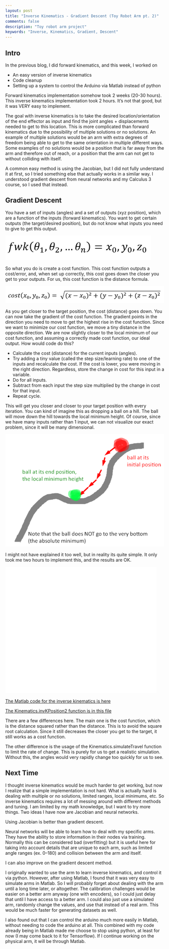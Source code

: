 ```yaml
---
layout: post
title: "Inverse Kinematics - Gradient Descent (Toy Robot Arm pt. 2)"
comments: false
description: "Toy robot arm project"
keywords: "Inverse, Kinematics, Gradient, Descent"
---
```


## Intro 

In the previous blog, I did forward kinematics, and this week, I worked on

* An easy version of inverse kinematics
* Code cleanup
* Setting up a system to control the Arduino via Matlab instead of python

Forward kinematics implementation somehow took 2 weeks (20-30 hours). This inverse kinematics implementation took 2 hours. It’s not that good, but it was VERY easy to implement.

The goal with inverse kinematics is to take the desired location/orientation of the end effector as input and find the joint angles + displacements needed to get to this location. This is more complicated than forward kinematics due to the possibility of multiple solutions or no solutions. An example of multiple solutions would be an arm with extra degrees of freedom being able to get to the same orientation in multiple different ways. Some examples of no solutions would be a position that is far away from the arm and therefore out of reach, or a position that the arm can not get to without colliding with itself.

A common easy method is using the Jacobian, but I did not fully understand it at first, so I tried something else that actually works in a similar way. I understood gradient descent from neural networks and my Calculus 3 course, so I used that instead.

## Gradient Descent

You have a set of inputs (angles) and a set of outputs (xyz position), which are a function of the inputs (forward kinematics). You want to get certain outputs (the target/desired position), but do not know what inputs you need to give to get this output.

![Figure](/assets/images/InverseKinematicsGradientDescent/FwkFormula.png)

So what you do is create a cost function. This cost function outputs a cost/error, and, when set up correctly, this cost goes down the closer you get to your outputs. For us, this cost function is the distance formula.

![Figure](/assets/images/InverseKinematicsGradientDescent/CostFunctionFormula.png)

As you get closer to the target position, the cost (distance) goes down. You can now take the gradient of the cost function. The gradient points in the direction you need to move to get the highest rise in the cost function. Since we want to minimize our cost function, we move a tiny distance in the opposite direction. We are now slightly closer to the local minimum of our cost function, and assuming a correctly made cost function, our ideal output. How would code do this?

* Calculate the cost (distance) for the current inputs (angles).
* Try adding a tiny value (called the step size/learning rate) to one of the inputs and recalculate the cost. If the cost is lower, you were moving in the right direction. Regardless, store the change in cost for this input in a variable.
* Do for all inputs.
* Subtract from each input the step size multiplied by the change in cost for that input.
* Repeat cycle.

This will get you closer and closer to your target position with every iteration. You can kind of imagine this as dropping a ball on a hill. The ball will move down the hill towards the local minimum height. Of course, since we have many inputs rather than 1 input, we can not visualize our exact problem, since it will be many dimensional.

![Figure](/assets/images/InverseKinematicsGradientDescent/BallExample.png)

I might not have explained it too well, but in reality its quite simple. It only took me two hours to implement this, and the results are OK.

![Figure](/assets/images/InverseKinematicsGradientDescent/simulation.webp)

[The Matlab code for the inverse kinematics is here](https://github.com/ZeroVocabulary/InverseKinematicsStuff/blob/master/invk1.m)

[The Kinematics.invKPosition2 function is in this file](https://github.com/ZeroVocabulary/InverseKinematicsStuff/blob/master/Kinematics.m)

There are a few differences here. The main one is the cost function, which is the distance squared rather than the distance. This is to avoid the square root calculation. Since it still decreases the closer you get to the target, it still works as a cost function.

The other difference is the usage of the Kinematics.simulateTravel function to limit the rate of change. This is purely for us to get a realistic simulation. Without this, the angles would very rapidly change too quickly for us to see.

## Next Time

I thought inverse kinematics would be much harder to get working, but now I realize that a simple implementation is not hard. What is actually hard is dealing with multiple or no solutions, limited ranges, local minimums, etc. So inverse kinematics requires a lot of messing around with different methods and tuning. I am limited by my math knowledge, but I want to try more things. Two ideas I have now are Jacobian and neural networks.

Using Jacobian is better than gradient descent.

Neural networks will be able to learn how to deal with my specific arms. They have the ability to store information in their nodes via training. Normally this can be considered bad (overfitting) but it is useful here for taking into account details that are unique to each arm, such as limited angle ranges (ex. 0–180) and collision between the arm and itself.

I can also improve on the gradient descent method.

I originally wanted to use the arm to learn inverse kinematics, and control it via python. However, after using Matlab, I found that it was very easy to simulate arms in Matlab. So I will probably forget about dealing with the arm until a long time later, or altogether. The calibration challenges would be easier on a better arm anyway (one with encoders), so I could just delay that until I have access to a better arm. I could also just use a simulated arm, randomly change the values, and use that instead of a real arm. This would be much faster for generating datasets as well.

I also found out that I can control the arduino much more easily in Matlab, without needing to code the arduino at all. This combined with my code already being in Matlab made me choose to stop using python, at least for now (I may come back to it for Tensorflow). If I continue working on the physical arm, it will be through Matlab.